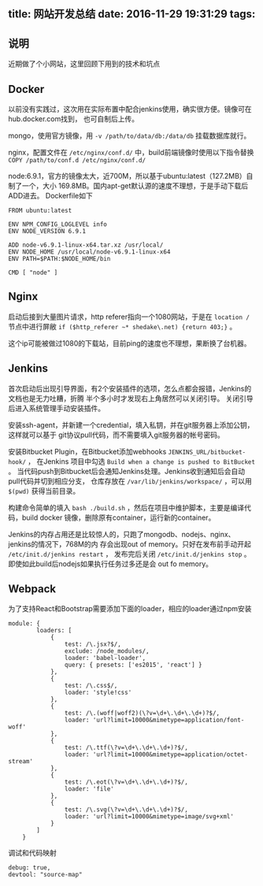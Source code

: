 title: 网站开发总结
date: 2016-11-29 19:31:29
tags:
---
## 说明
近期做了个小网站，这里回顾下用到的技术和坑点

## Docker
以前没有实践过，这次用在实际布置中配合jenkins使用，确实很方便。镜像可在hub.docker.com找到，
也可自制后上传。

mongo，使用官方镜像，用 `-v /path/to/data/db:/data/db` 挂载数据库就行。

nginx，配置文件在 `/etc/nginx/conf.d/` 中，build前端镜像时使用以下指令替换
`COPY /path/to/conf.d /etc/nginx/conf.d/`

node:6.9.1，官方的镜像太大，近700M，所以基于ubuntu:latest（127.2MB）自制了一个，大小
169.8MB。国内apt-get默认源的速度不理想，于是手动下载后ADD进去。
Dockerfile如下
```
FROM ubuntu:latest

ENV NPM_CONFIG_LOGLEVEL info
ENV NODE_VERSION 6.9.1

ADD node-v6.9.1-linux-x64.tar.xz /usr/local/
ENV NODE_HOME /usr/local/node-v6.9.1-linux-x64
ENV PATH=$PATH:$NODE_HOME/bin

CMD [ "node" ]
```

## Nginx 
启动后接到大量图片请求，http referer指向一个1080网站，于是在 `location /` 节点中进行屏敝
`if ($http_referer ~* shedake\.net) {return 403;}` 。

这个ip可能被做过1080的下载站，目前ping的速度也不理想，果断换了台机器。

## Jenkins
首次启动后出现引导界面，有2个安装插件的选项，怎么点都会报错，Jenkins的文档也是无力吐糟，折腾
半个多小时才发现右上角居然可以关闭引导。
关闭引导后进入系统管理手动安装插件。

安装ssh-agent，并新建一个credential，填入私钥，并在git服务器上添加公钥，这样就可以基于
git协议pull代码，而不需要填入git服务器的帐号密码。

安装Bitbucket Plugin，在Bitbucket添加webhooks `JENKINS_URL/bitbucket-hook/` ，
在Jenkins 项目中勾选 `Build when a change is pushed to BitBucket` 。
当代码push到Bitbucket后会通知Jenkins处理。Jenkins收到通知后会自动pull代码并切到相应分支，
仓库存放在 `/var/lib/jenkins/workspace/` ，可以用 `$(pwd)` 获得当前目录。

构建命令简单的填入 `bash ./build.sh` ，然后在项目中维护脚本，主要是编译代码，build docker
镜像，删除原有container，运行新的container。

Jenkins的内存占用还是比较惊人的，只跑了mongodb、nodejs、nginx、jenkins的情况下，768M的内
存会出现out of memory。只好在发布前手动开起 `/etc/init.d/jenkins restart` ，
发布完后关闭 `/etc/init.d/jenkins stop` 。即使如此build后nodejs如果执行任务过多还是会
out fo memory。

## Webpack
为了支持React和Bootstrap需要添加下面的loader，相应的loader通过npm安装
```
module: {
        loaders: [
            { 
                test: /\.jsx?$/, 
                exclude: /node_modules/, 
                loader: 'babel-loader', 
                query: { presets: ['es2015', 'react'] } 
            },
            { 
                test: /\.css$/, 
                loader: 'style!css' 
            },
            {
                test: /\.(woff|woff2)(\?v=\d+\.\d+\.\d+)?$/,
                loader: 'url?limit=10000&mimetype=application/font-woff'
            },
            {
                test: /\.ttf(\?v=\d+\.\d+\.\d+)?$/,
                loader: 'url?limit=10000&mimetype=application/octet-stream'
            },
            {
                test: /\.eot(\?v=\d+\.\d+\.\d+)?$/,
                loader: 'file'
            },
            {
                test: /\.svg(\?v=\d+\.\d+\.\d+)?$/,
                loader: 'url?limit=10000&mimetype=image/svg+xml'
            }
        ]
    }
```

调试和代码映射
```
debug: true,
devtool: "source-map"
```